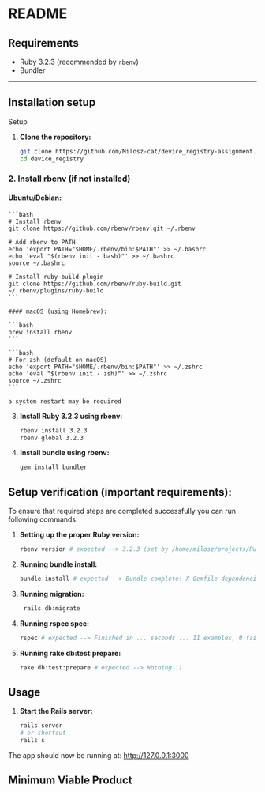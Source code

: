 # README

## Requirements

- Ruby 3.2.3 (recommended by `rbenv`)
- Bundler

---

## Installation setup

Setup

1. **Clone the repository:**

   ```bash
   git clone https://github.com/Milosz-cat/device_registry-assignment.git
   cd device_registry
   ```

### 2. **Install rbenv (if not installed)**

#### Ubuntu/Debian:

    ```bash
    # Install rbenv
    git clone https://github.com/rbenv/rbenv.git ~/.rbenv

    # Add rbenv to PATH
    echo 'export PATH="$HOME/.rbenv/bin:$PATH"' >> ~/.bashrc
    echo 'eval "$(rbenv init - bash)"' >> ~/.bashrc
    source ~/.bashrc

    # Install ruby-build plugin
    git clone https://github.com/rbenv/ruby-build.git ~/.rbenv/plugins/ruby-build
    ```

    #### macOS (using Homebrew):

    ```bash
    brew install rbenv
    ```

    ```bash
    # For zsh (default on macOS)
    echo 'export PATH="$HOME/.rbenv/bin:$PATH"' >> ~/.zshrc
    echo 'eval "$(rbenv init - zsh)"' >> ~/.zshrc
    source ~/.zshrc
    ```

    a system restart may be required
    
3. **Install Ruby 3.2.3 using rbenv:**

    ```bash
    rbenv install 3.2.3
    rbenv global 3.2.3
    ```

4. **Install bundle using rbenv:**

    ```bash
    gem install bundler
    ```

## Setup verification (important requirements):

To ensure that required steps are completed successfully you can run following commands:

1.  **Setting up the proper Ruby version:**

    ```bash
    rbenv version # expected --> 3.2.3 (set by /home/milosz/projects/RubyOnRails/device_registry/.ruby-version)
    ```

2.  **Running bundle install:**

    ```bash
    bundle install # expected --> Bundle complete! X Gemfile dependencies, Y gems now installed.
    ```  

2.  **Running migration:**

    ```bash
     rails db:migrate
    ```  

3.  **Running rspec spec:**

    ```bash
    rspec # expected --> Finished in ... seconds ... 11 examples, 0 failures
    ```

4.  **Running rake db:test:prepare:**

    ```bash
    rake db:test:prepare # expected --> Nothing :)
    ```

## Usage

1.  **Start the Rails server:**

    ```bash
    rails server
    # or shortcut
    rails s
    ```

The app should now be running at: http://127.0.0.1:3000

## Minimum Viable Product
